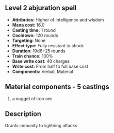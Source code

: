 ## Level 2 abjuration spell
- **Attributes:** Higher of intelligence and wisdom
- **Mana cost:** 16.0
- **Casting time:** 1 round
- **Cooldown:** 120 rounds
- **Targeting:** None
- **Effect type:** Fully resistant to shock
- **Duration:** 10d6+25 rounds
- **Train chance:** 100%
- **Base write cost:** 40 charges
- **Write cost:** From half to full base cost
- **Components:** Verbal, Material
## Material components - 5 castings
1. a nugget of iron ore
## Description
Grants immunity to lightning attacks
